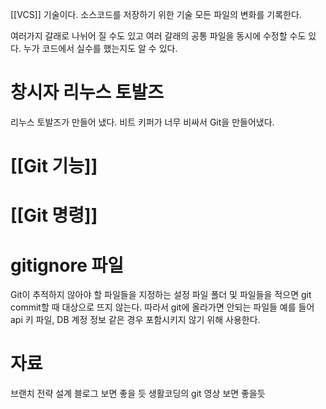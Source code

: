 [[VCS]] 기술이다.
소스코드를 저장하기 위한 기술
모든 파일의 변화를 기록한다.

여러가지 갈래로 나뉘어 질 수도 있고
여러 갈래의 공통 파일을 동시에 수정할 수도 있다.
누가 코드에서 실수를 했는지도 알 수 있다.
# 창시자 리누스 토발즈
리누스 토발즈가 만들어 냈다.
비트 키퍼가 너무 비싸서 Git을 만들어냈다.

# [[Git 기능]]

# [[Git 명령]]
# gitignore 파일
Git이 추적하지 않아야 할 파일들을 지정하는 설정 파일
폴더 및 파일들을 적으면 git commit할 때 대상으로 뜨지 않는다.
따라서 git에 올라가면 안되는 파일들 예를 들어 api 키 파일, DB 계정 정보 같은 경우 포함시키지 않기 위해 사용한다.

# 자료
브랜치 전략 설계 블로그 보면 좋을 듯
생활코딩의 git 영상 보면 좋을듯